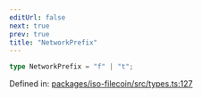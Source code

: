 ```yaml
---
editUrl: false
next: true
prev: true
title: "NetworkPrefix"
---
```


```ts
type NetworkPrefix = "f" | "t";
```

Defined in: [packages/iso-filecoin/src/types.ts:127](https://github.com/hugomrdias/filecoin/blob/main/packages/iso-filecoin/src/types.ts#L127)
